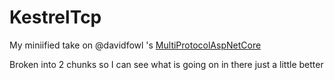 # KestrelTcp

My miniified take on @davidfowl 's [MultiProtocolAspNetCore](https://github.com/davidfowl/MultiProtocolAspNetCore)

Broken into 2 chunks so I can see what is going on in there just a little better